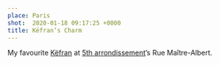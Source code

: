 ```yaml
---
place: Paris
shot:  2020-01-18 09:17:25 +0000
title: Këfran’s Charm
---
```


My favourite [Këfran](https://www.facebook.com/kefranmirrorpainting/) at [5th arrondissement](https://en.wikipedia.org/wiki/5th_arrondissement_of_Paris)’s Rue Maître-Albert.
